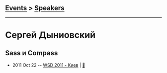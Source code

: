 ## [Events](../README.md) > [Speakers](../speakers.md)
---

# Сергей Дыниовский

## Sass и Compass
- 2011 Oct 22 -- [WSD 2011 - Киев](https://www.youtube.com/watch?v=mzpJYu14vPM)  | [:notebook:](https://wsd.events/2011/10/22/pres/sass-compass.pdf)  
